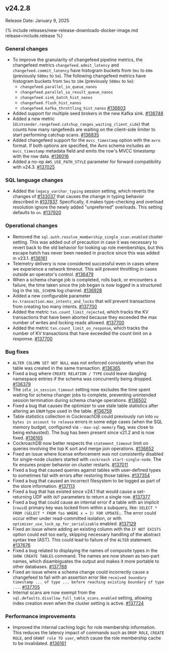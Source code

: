 ## v24.2.8

Release Date: January 9, 2025

{% include releases/new-release-downloads-docker-image.md release=include.release %}

<h3 id="v24-2-8-general-changes">General changes</h3>

- To improve the granularity of changefeed pipeline metrics, the changefeed metrics `changefeed.admit_latency` and `changefeed.commit_latency` have histogram buckets from `5ms` to `60m` (previously `500ms` to `5m`). The following changefeed metrics have histogram buckets from `5ms` to `10m` (previously `500ms` to `5m`): 
    - `changefeed.parallel_io_queue_nanos`
    - `changefeed.parallel_io_result_queue_nanos`
    - `changefeed.sink_batch_hist_nanos`
    - `changefeed.flush_hist_nanos`
    - `changefeed.kafka_throttling_hist_nanos` [#136603][#136603]
- Added support for multiple seed brokers in the new Kafka sink. [#136748][#136748]
- Added a new metric (`distsender.rangefeed.catchup_ranges_waiting_client_side`) that counts how many rangefeeds are waiting on the client-side limiter to start performing catchup scans. [#136835][#136835]
- Added changefeed support for the `mvcc_timestamp` option with the `avro` format. If both options are specified, the Avro schema includes an `mvcc_timestamp` metadata field and emits the row's MVCC timestamp with the row data. [#136016][#136016]
- Added a no-op `AWS_USE_PATH_STYLE` parameter for forward compatibility with v24.3. [#137025][#137025]

<h3 id="v24-2-8-sql-language-changes">SQL language changes</h3>

- Added the `legacy_varchar_typing` session setting, which reverts the changes of [#133037](https://github.com/cockroachdb/cockroach/pull/133037) that causes the change in typing behavior described in [#137837](https://github.com/cockroachdb/cockroach/pull/137837). Specifically, it makes type-checking and overload resolution ignore the newly added "unpreferred" overloads. This setting defaults to `on`. [#137920][#137920]

<h3 id="v24-2-8-operational-changes">Operational changes</h3>

- Removed the `sql.auth.resolve_membership_single_scan.enabled` cluster setting. This was added out of precaution in case it was necessary to revert back to the old behavior for looking up role memberships, but this escape hatch has never been needed in practice since this was added in v23.1. [#136161][#136161]
- Telemetry delivery is now considered successful even in cases where we experience a network timeout. This will prevent throttling in cases outside an operator's control. [#136479][#136479]
- When a schema change job is completed, rolls back, or encounters a failure, the time taken since the job began is now logged in a structured log in the `SQL_SCHEMA` log channel. [#136928][#136928]
- Added a new configurable parameter `kv.transaction.max_intents_and_locks` that will prevent transactions from creating too many intents. [#137700][#137700]
- Added the metric `txn.count_limit_rejected`, which tracks the KV transactions that have been aborted because they exceeded the max number of writes and locking reads allowed. [#137700][#137700]
- Added the metric `txn.count_limit_on_response`, which tracks the number of KV transactions that have exceeded the count limit on a response. [#137700][#137700]

<h3 id="v24-2-8-bug-fixes">Bug fixes</h3>

- `ALTER COLUMN SET NOT NULL` was not enforced consistently when the table was created in the same transaction. [#136365][#136365]
- Fixed a bug where `CREATE RELATION / TYPE` could leave dangling namespace entries if the schema was concurrently being dropped. [#136379][#136379]
- The `idle_in_session_timeout` setting now excludes the time spent waiting for schema changer jobs to complete, preventing unintended session termination during schema change operations. [#136502][#136502]
- Fixed a bug that causes the optimizer to use stale table statistics after altering an `ENUM` type used in the table. [#136759][#136759]
- Table statistics collection in CockroachDB could previously run into `no bytes in account to release` errors in some edge cases (when the SQL memory budget, configured via `--max-sql-memory` flag, was close to being exhausted). The bug has been present since v21.2 and is now fixed. [#136165][#136165]
- CockroachDB now better respects the `statement_timeout` limit on queries involving the top K sort and merge join operations. [#136652][#136652]
- Fixed an issue where license enforcement was not consistently disabled for single-node clusters started with `cockroach start-single-node`. The fix ensures proper behavior on cluster restarts. [#137011][#137011]
- Fixed a bug that caused queries against tables with user-defined types to sometimes fail with errors after restoring those tables. [#137354][#137354]
- Fixed a bug that caused an incorrect filesystem to be logged as part of the store information. [#137113][#137113]
- Fixed a bug that has existed since v24.1 that would cause a set-returning UDF with `OUT` parameters to return a single row. [#137377][#137377]
- Fixed a bug that could cause an internal error if a table with an implicit (`rowid`) primary key was locked from within a subquery, like: `SELECT * FROM (SELECT * FROM foo WHERE x = 2) FOR UPDATE;`. The error could occur either under read-committed isolation, or with `optimizer_use_lock_op_for_serializable` enabled. [#137129][#137129]
- Fixed an issue where adding an existing column with the `IF NOT EXISTS` option could exit too early, skipping necessary handling of the abstract syntax tree (AST). This could lead to failure of the `ALTER` statement. [#137676][#137676]
- Fixed a bug related to displaying the names of composite types in the `SHOW CREATE TABLES` command. The names are now shown as two-part names, which disambiguates the output and makes it more portable to other databases. [#137768][#137768]
- Fixed an issue where a schema change could incorrectly cause a changefeed to fail with an assertion error like `received boundary timestamp ... of type ... before reaching existing boundary of type ...`. [#137705][#137705]
- Internal scans are now exempt from the `sql.defaults.disallow_full_table_scans.enabled` setting, allowing index creation even when the cluster setting is active. [#137724][#137724]

<h3 id="v24-2-8-performance-improvements">Performance improvements</h3>

- Improved the internal caching logic for role membership information. This reduces the latency impact of commands such as `DROP ROLE`, `CREATE ROLE`, and `GRANT role TO user`, which cause the role membership cache to be invalidated. [#136161][#136161]


[#136016]: https://github.com/cockroachdb/cockroach/pull/136016
[#136161]: https://github.com/cockroachdb/cockroach/pull/136161
[#136165]: https://github.com/cockroachdb/cockroach/pull/136165
[#136365]: https://github.com/cockroachdb/cockroach/pull/136365
[#136379]: https://github.com/cockroachdb/cockroach/pull/136379
[#136471]: https://github.com/cockroachdb/cockroach/pull/136471
[#136479]: https://github.com/cockroachdb/cockroach/pull/136479
[#136502]: https://github.com/cockroachdb/cockroach/pull/136502
[#136603]: https://github.com/cockroachdb/cockroach/pull/136603
[#136652]: https://github.com/cockroachdb/cockroach/pull/136652
[#136681]: https://github.com/cockroachdb/cockroach/pull/136681
[#136748]: https://github.com/cockroachdb/cockroach/pull/136748
[#136759]: https://github.com/cockroachdb/cockroach/pull/136759
[#136835]: https://github.com/cockroachdb/cockroach/pull/136835
[#136928]: https://github.com/cockroachdb/cockroach/pull/136928
[#137011]: https://github.com/cockroachdb/cockroach/pull/137011
[#137025]: https://github.com/cockroachdb/cockroach/pull/137025
[#137113]: https://github.com/cockroachdb/cockroach/pull/137113
[#137116]: https://github.com/cockroachdb/cockroach/pull/137116
[#137129]: https://github.com/cockroachdb/cockroach/pull/137129
[#137354]: https://github.com/cockroachdb/cockroach/pull/137354
[#137377]: https://github.com/cockroachdb/cockroach/pull/137377
[#137461]: https://github.com/cockroachdb/cockroach/pull/137461
[#137676]: https://github.com/cockroachdb/cockroach/pull/137676
[#137700]: https://github.com/cockroachdb/cockroach/pull/137700
[#137705]: https://github.com/cockroachdb/cockroach/pull/137705
[#137724]: https://github.com/cockroachdb/cockroach/pull/137724
[#137768]: https://github.com/cockroachdb/cockroach/pull/137768
[#137920]: https://github.com/cockroachdb/cockroach/pull/137920

